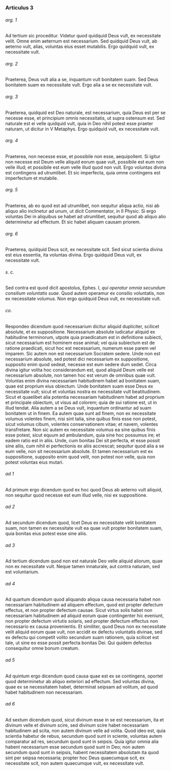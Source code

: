 ### Articulus 3

###### arg. 1
Ad tertium sic proceditur. Videtur quod quidquid Deus vult, ex necessitate velit. Omne enim aeternum est necessarium. Sed quidquid Deus vult, ab aeterno vult, alias, voluntas eius esset mutabilis. Ergo quidquid vult, ex necessitate vult.

###### arg. 2
Praeterea, Deus vult alia a se, inquantum vult bonitatem suam. Sed Deus bonitatem suam ex necessitate vult. Ergo alia a se ex necessitate vult.

###### arg. 3
Praeterea, quidquid est Deo naturale, est necessarium, quia Deus est per se necesse esse, et principium omnis necessitatis, ut supra ostensum est. Sed naturale est ei velle quidquid vult, quia in Deo nihil potest esse praeter naturam, ut dicitur in V Metaphys. Ergo quidquid vult, ex necessitate vult.

###### arg. 4
Praeterea, non necesse esse, et possibile non esse, aequipollent. Si igitur non necesse est Deum velle aliquid eorum quae vult, possibile est eum non velle illud; et possibile est eum velle illud quod non vult. Ergo voluntas divina est contingens ad utrumlibet. Et sic imperfecta, quia omne contingens est imperfectum et mutabile.

###### arg. 5
Praeterea, ab eo quod est ad utrumlibet, non sequitur aliqua actio, nisi ab aliquo alio inclinetur ad unum, ut dicit Commentator, in II Physic. Si ergo voluntas Dei in aliquibus se habet ad utrumlibet, sequitur quod ab aliquo alio determinetur ad effectum. Et sic habet aliquam causam priorem.

###### arg. 6
Praeterea, quidquid Deus scit, ex necessitate scit. Sed sicut scientia divina est eius essentia, ita voluntas divina. Ergo quidquid Deus vult, ex necessitate vult.

###### s. c.
Sed contra est quod dicit apostolus, Ephes. I, *qui operatur omnia secundum consilium voluntatis suae*. Quod autem operamur ex consilio voluntatis, non ex necessitate volumus. Non ergo quidquid Deus vult, ex necessitate vult.

###### co.
Respondeo dicendum quod necessarium dicitur aliquid dupliciter, scilicet absolute, et ex suppositione. Necessarium absolute iudicatur aliquid ex habitudine terminorum, utpote quia praedicatum est in definitione subiecti, sicut necessarium est hominem esse animal; vel quia subiectum est de ratione praedicati, sicut hoc est necessarium, numerum esse parem vel imparem. Sic autem non est necessarium Socratem sedere. Unde non est necessarium absolute, sed potest dici necessarium ex suppositione, supposito enim quod sedeat, necesse est eum sedere dum sedet. Circa divina igitur volita hoc considerandum est, quod aliquid Deum velle est necessarium absolute, non tamen hoc est verum de omnibus quae vult. Voluntas enim divina necessariam habitudinem habet ad bonitatem suam, quae est proprium eius obiectum. Unde bonitatem suam esse Deus ex necessitate vult; sicut et voluntas nostra ex necessitate vult beatitudinem. Sicut et quaelibet alia potentia necessariam habitudinem habet ad proprium et principale obiectum, ut visus ad colorem; quia de sui ratione est, ut in illud tendat. Alia autem a se Deus vult, inquantum ordinantur ad suam bonitatem ut in finem. Ea autem quae sunt ad finem, non ex necessitate volumus volentes finem, nisi sint talia, sine quibus finis esse non potest, sicut volumus cibum, volentes conservationem vitae; et navem, volentes transfretare. Non sic autem ex necessitate volumus ea sine quibus finis esse potest, sicut equum ad ambulandum, quia sine hoc possumus ire; et eadem ratio est in aliis. Unde, cum bonitas Dei sit perfecta, et esse possit sine aliis, cum nihil ei perfectionis ex aliis accrescat; sequitur quod alia a se eum velle, non sit necessarium absolute. Et tamen necessarium est ex suppositione, supposito enim quod velit, non potest non velle, quia non potest voluntas eius mutari.

###### ad 1
Ad primum ergo dicendum quod ex hoc quod Deus ab aeterno vult aliquid, non sequitur quod necesse est eum illud velle, nisi ex suppositione.

###### ad 2
Ad secundum dicendum quod, licet Deus ex necessitate velit bonitatem suam, non tamen ex necessitate vult ea quae vult propter bonitatem suam, quia bonitas eius potest esse sine aliis.

###### ad 3
Ad tertium dicendum quod non est naturale Deo velle aliquid aliorum, quae non ex necessitate vult. Neque tamen innaturale, aut contra naturam, sed est voluntarium.

###### ad 4
Ad quartum dicendum quod aliquando aliqua causa necessaria habet non necessariam habitudinem ad aliquem effectum, quod est propter defectum effectus, et non propter defectum causae. Sicut virtus solis habet non necessariam habitudinem ad aliquid eorum quae contingenter hic eveniunt, non propter defectum virtutis solaris, sed propter defectum effectus non necessario ex causa provenientis. Et similiter, quod Deus non ex necessitate velit aliquid eorum quae vult, non accidit ex defectu voluntatis divinae, sed ex defectu qui competit volito secundum suam rationem, quia scilicet est tale, ut sine eo esse possit perfecta bonitas Dei. Qui quidem defectus consequitur omne bonum creatum.

###### ad 5
Ad quintum ergo dicendum quod causa quae est ex se contingens, oportet quod determinetur ab aliquo exteriori ad effectum. Sed voluntas divina, quae ex se necessitatem habet, determinat seipsam ad volitum, ad quod habet habitudinem non necessariam.

###### ad 6
Ad sextum dicendum quod, sicut divinum esse in se est necessarium, ita et divinum velle et divinum scire, sed divinum scire habet necessariam habitudinem ad scita, non autem divinum velle ad volita. Quod ideo est, quia scientia habetur de rebus, secundum quod sunt in sciente, voluntas autem comparatur ad res, secundum quod sunt in seipsis. Quia igitur omnia alia habent necessarium esse secundum quod sunt in Deo; non autem secundum quod sunt in seipsis, habent necessitatem absolutam ita quod sint per seipsa necessaria; propter hoc Deus quaecumque scit, ex necessitate scit, non autem quaecumque vult, ex necessitate vult.


